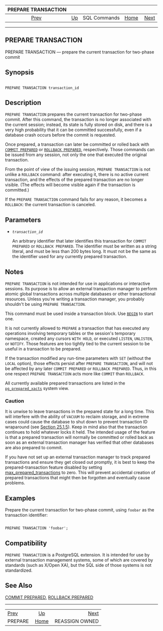 <!--?xml version="1.0" encoding="UTF-8" standalone="no"?-->

|         PREPARE TRANSACTION         |                                        |              |                                                       |                                                   |
| :---------------------------------: | :------------------------------------- | :----------: | ----------------------------------------------------: | ------------------------------------------------: |
| [Prev](sql-prepare.html "PREPARE")  | [Up](sql-commands.html "SQL Commands") | SQL Commands | [Home](index.html "PostgreSQL 17devel Documentation") |  [Next](sql-reassign-owned.html "REASSIGN OWNED") |

***

[]()

## PREPARE TRANSACTION

PREPARE TRANSACTION — prepare the current transaction for two-phase commit

## Synopsis

```

PREPARE TRANSACTION transaction_id
```

## Description

`PREPARE TRANSACTION` prepares the current transaction for two-phase commit. After this command, the transaction is no longer associated with the current session; instead, its state is fully stored on disk, and there is a very high probability that it can be committed successfully, even if a database crash occurs before the commit is requested.

Once prepared, a transaction can later be committed or rolled back with [`COMMIT PREPARED`](sql-commit-prepared.html "COMMIT PREPARED") or [`ROLLBACK PREPARED`](sql-rollback-prepared.html "ROLLBACK PREPARED"), respectively. Those commands can be issued from any session, not only the one that executed the original transaction.

From the point of view of the issuing session, `PREPARE TRANSACTION` is not unlike a `ROLLBACK` command: after executing it, there is no active current transaction, and the effects of the prepared transaction are no longer visible. (The effects will become visible again if the transaction is committed.)

If the `PREPARE TRANSACTION` command fails for any reason, it becomes a `ROLLBACK`: the current transaction is canceled.

## Parameters

*   *`transaction_id`*

    An arbitrary identifier that later identifies this transaction for `COMMIT PREPARED` or `ROLLBACK PREPARED`. The identifier must be written as a string literal, and must be less than 200 bytes long. It must not be the same as the identifier used for any currently prepared transaction.

## Notes

`PREPARE TRANSACTION` is not intended for use in applications or interactive sessions. Its purpose is to allow an external transaction manager to perform atomic global transactions across multiple databases or other transactional resources. Unless you're writing a transaction manager, you probably shouldn't be using `PREPARE TRANSACTION`.

This command must be used inside a transaction block. Use [`BEGIN`](sql-begin.html "BEGIN") to start one.

It is not currently allowed to `PREPARE` a transaction that has executed any operations involving temporary tables or the session's temporary namespace, created any cursors `WITH HOLD`, or executed `LISTEN`, `UNLISTEN`, or `NOTIFY`. Those features are too tightly tied to the current session to be useful in a transaction to be prepared.

If the transaction modified any run-time parameters with `SET` (without the `LOCAL` option), those effects persist after `PREPARE TRANSACTION`, and will not be affected by any later `COMMIT PREPARED` or `ROLLBACK PREPARED`. Thus, in this one respect `PREPARE TRANSACTION` acts more like `COMMIT` than `ROLLBACK`.

All currently available prepared transactions are listed in the [`pg_prepared_xacts`](view-pg-prepared-xacts.html "54.16. pg_prepared_xacts") system view.

### Caution

It is unwise to leave transactions in the prepared state for a long time. This will interfere with the ability of `VACUUM` to reclaim storage, and in extreme cases could cause the database to shut down to prevent transaction ID wraparound (see [Section 25.1.5](routine-vacuuming.html#VACUUM-FOR-WRAPAROUND "25.1.5. Preventing Transaction ID Wraparound Failures")). Keep in mind also that the transaction continues to hold whatever locks it held. The intended usage of the feature is that a prepared transaction will normally be committed or rolled back as soon as an external transaction manager has verified that other databases are also prepared to commit.

If you have not set up an external transaction manager to track prepared transactions and ensure they get closed out promptly, it is best to keep the prepared-transaction feature disabled by setting [max\_prepared\_transactions](runtime-config-resource.html#GUC-MAX-PREPARED-TRANSACTIONS) to zero. This will prevent accidental creation of prepared transactions that might then be forgotten and eventually cause problems.

## Examples

Prepare the current transaction for two-phase commit, using `foobar` as the transaction identifier:

```

PREPARE TRANSACTION 'foobar';
```

## Compatibility

`PREPARE TRANSACTION` is a PostgreSQL extension. It is intended for use by external transaction management systems, some of which are covered by standards (such as X/Open XA), but the SQL side of those systems is not standardized.

## See Also

[COMMIT PREPARED](sql-commit-prepared.html "COMMIT PREPARED"), [ROLLBACK PREPARED](sql-rollback-prepared.html "ROLLBACK PREPARED")

***

|                                     |                                                       |                                                   |
| :---------------------------------- | :---------------------------------------------------: | ------------------------------------------------: |
| [Prev](sql-prepare.html "PREPARE")  |         [Up](sql-commands.html "SQL Commands")        |  [Next](sql-reassign-owned.html "REASSIGN OWNED") |
| PREPARE                             | [Home](index.html "PostgreSQL 17devel Documentation") |                                    REASSIGN OWNED |
